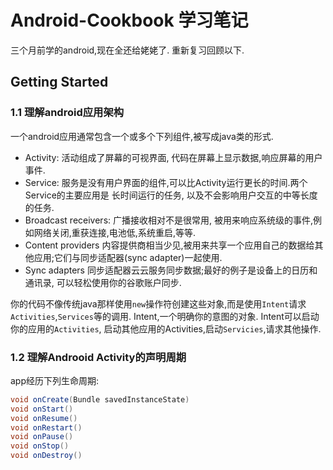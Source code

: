 # Android-Cookbook 学习笔记

三个月前学的android,现在全还给姥姥了. 重新复习回顾以下.

## Getting Started

### 1.1 理解android应用架构

一个android应用通常包含一个或多个下列组件,被写成java类的形式.

* Activity: 活动组成了屏幕的可视界面, 代码在屏幕上显示数据,响应屏幕的用户事件.
* Service: 服务是没有用户界面的组件,可以比Activity运行更长的时间.两个Service的主要应用是
长时间运行的任务, 以及不会影响用户交互的中等长度的任务.
* Broadcast receivers: 广播接收相对不是很常用, 被用来响应系统级的事件,例如网络关闭,重获连接,电池低,系统重启,等等.
* Content providers 内容提供商相当少见,被用来共享一个应用自己的数据给其他应用;它们与同步适配器(sync adapter)一起使用.
* Sync adapters 同步适配器云云服务同步数据;最好的例子是设备上的日历和通讯录, 可以轻松使用你的谷歌账户同步.

你的代码不像传统java那样使用`new`操作符创建这些对象,而是使用`Intent`请求`Activities`,`Services`等的调用. Intent,一个明确你的意图的对象. Intent可以启动你的应用的`Activities`, 启动其他应用的Activities,启动`Servicies`,请求其他操作.

### 1.2 理解Androoid Activity的声明周期

app经历下列生命周期:

```java
void onCreate(Bundle savedInstanceState)
void onStart()
void onResume()
void onRestart()
void onPause()
void onStop()
void onDestroy()
```

